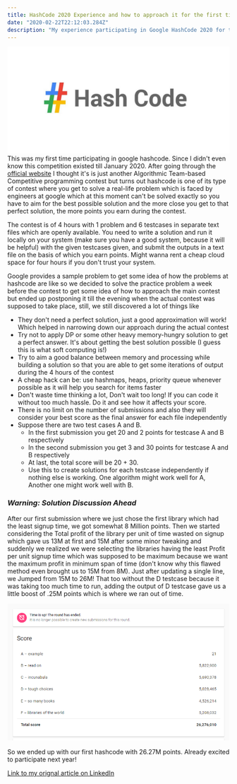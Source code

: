 ```yaml
---
title: HashCode 2020 Experience and how to approach it for the first time
date: "2020-02-22T22:12:03.284Z"
description: "My experience participating in Google HashCode 2020 for the first time and the takeaways I got from participating in it which might help you when participating for the first time"
---
```

![HashCode](images/hashcode.jpg)
This was my first time participating in google hashcode. Since I didn't even know this competition existed till January 2020. After going through the [official website](https://codingcompetitions.withgoogle.com/hashcode/about) I thought it's is just another Algorithmic Team-based Competitive programming contest but turns out hashcode is one of its type of contest where you get to solve a real-life problem which is faced by engineers at google which at this moment can't be solved exactly so you have to aim for the best possible solution and the more close you get to that perfect solution, the more points you earn during the contest.
 
The contest is of 4 hours with 1 problem and 6 testcases in separate text files which are openly available. You need to write a solution and run it locally on your system (make sure you have a good system, because it will be helpful) with the given testcases given, and submit the outputs in a text file on the basis of which you earn points. Might wanna rent a cheap cloud space for four hours if you don't trust your system.
 
Google provides a sample problem to get some idea of how the problems at hashcode are like so we decided to solve the practice problem a week before the contest to get some idea of how to approach the main contest but ended up postponing it till the evening when the actual contest was supposed to take place, still, we still discovered a lot of things like  
 
- They don't need a perfect solution, just a good approximation will work! Which helped in narrowing down our approach during the actual contest
- Try not to apply DP or some other heavy memory-hungry solution to get a perfect answer. It's about getting the best solution possible (I guess this is what soft computing is!)
- Try to aim a good balance between memory and processing while building a solution so that you are able to get some iterations of output during the 4 hours of the contest
- A cheap hack can be: use hashmaps, heaps, priority queue whenever possible as it will help you search for items faster 
- Don't waste time thinking a lot, Don't wait too long! If you can code it without too much hassle. Do it and see how it affects your score.
- There is no limit on the number of submissions and also they will consider your best score as the final answer for each file independently
- Suppose there are two test cases A and B.
    - In the first submission you get 20 and 2 points for testcase A and B respectively
    - In the second submission you get 3 and 30 points for testcase A and B respectively
    - At last, the total score will be 20 + 30.
    - Use this to create solutions for each testcase independently if nothing else is working. One algorithm might work well for A, Another one might work well with B. 
 
### *Warning: Solution Discussion Ahead*
 
After our first submission where we just chose the first library which had the least signup time, we got somewhat 8 Million points. Then we started considering the Total profit of the library per unit of time wasted on signup which gave us 13M at first and 15M after some minor tweaking and suddenly we realized we were selecting the libraries having the least Profit per unit signup time which was supposed to be maximum because we want the maximum profit in minimum span of time (don't know why this flawed method even brought us to 15M from 8M). Just after updating a single line, we Jumped from 15M to 26M! That too without the D testcase because it was taking too much time to run, adding the output of D testcase gave us a little boost of .25M points which is where we ran out of time.
 
![Points Table](./images/leaderboard.png)
 
So we ended up with our first hashcode with 26.27M points. Already excited to participate next year!

<a rel="nofollow" href="https://www.linkedin.com/pulse/hashcode-2020-experience-jai-kumar-dewani/">
 Link to my orignal article on LinkedIn</a>
